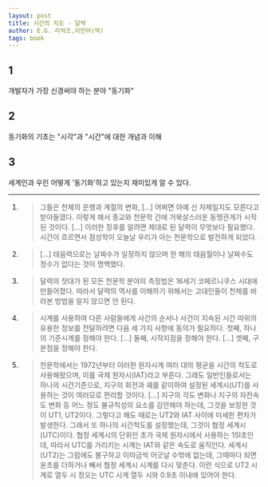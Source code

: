```yaml
---
layout: post
title: 시간의 지도 - 달력
author: E.G. 리처즈,이민아(역)
tags: book
---
```


## 1
개발자가 가장 신경써야 하는 분야 "동기화"

## 2
동기화의 기초는 "시각"과 "시간"에 대한 개념과 이해

## 3
세계인과 우린 어떻게 '동기화'하고 있는지 재미있게 알 수 있다.

----

1. > 그들은 천체의 운행과 계절의 변화, [...] 어쩌면 아예 신 자체일지도 모른다고 받아들였다. 이렇게 해서 종교와 천문학 간에 거북살스러운 동맹관게가 시작된 것이다. [...] 이러한 징후를 알려면 제대로 된 달력이 무엇보다 필요했다. 시간이 흐르면서 점성학이 오늘날 우리가 아는 천문학으로 발전하게 되었다.

2. > [...] 태음력으로는 날짜수가 일정하지 않으며 한 해의 태음월이나 날짜수도 정수가 없다는 것이 명백했다.

3. > 달력의 잣대가 된 모든 천문학 분야의 측정법은 16세기 코페르니쿠스 시대에 만들어졌다. 따라서 달력의 역사를 이해하기 위해서는 고대인들이 천체를 바라본 방법을 알지 않으면 안 된다.

4. > 시계를 사용하여 다른 사람들에게 사건의 순서나 사건이 지속된 시간 따위의 유용한 정보를 전달하려면 다음 세 가지 사항에 동의가 필요하다. 첫째, 하나의 기준시계를 정해야 한다. [...] 둘째, 시작지점을 정해야 한다. [...] 셋째, 구분점을 정해야 한다.

5. > 천문학에서는 1972년부터 이러한 원자시계 여러 대의 평균을 시간의 척도로 사용해왔으며, 이를 국제 원자시(IAT)라고 부른다. 그래도 일반인들로서는 하나의 시간기준으로, 지구의 회전과 궤를 같이하여 설정된 세계시(UT)를 사용하는 것이 여러모로 편리할 것이다. [...] 지구의 각도 변화나 지구의 자전속도 변화 등 어느 정도 불규칙성의 요소를 감안해야 하는데, 그것을 보정한 것이 UT1, UT2이다. 그렇다고 해도 때로는 UT2와 IAT 사이에 미세한 편차가 발생한다. 그래서 또 하나의 시간척도를 설정했는데, 그것이 협정 세계시(UTC)이다. 협정 세계시의 단위인 초가 국제 원자시에서 사용하는 1SI초인데, 따라서 UTC를 가리키는 시계는 IAT와 같은 속도로 움직인다. 세계시(UT2)는 그럼에도 불구하고 이따금씩 어긋날 수밖에 없는데, 그때마다 되면 윤초를 더하거나 빼서 협정 세계시 시계를 다시 맞춘다. 이런 식으로 UT2 시계로 열두 시 정오는 UTC 시계 열두 시와 0.9초 이내에 있어야 한다. 


